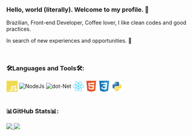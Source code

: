 ### Hello, world (literally). Welcome to my profile. 👋

Brazilian, Front-end Developer, Coffee lover, I like clean codes and good practices.

In search of new experiences and opportunities. 🚀

<div style="display: inline_block"><br>
  <h3>🛠️Languages and Tools🛠️:</h3>
  <img align="center" alt="Javascript" height="30" width="30" src="https://raw.githubusercontent.com/devicons/devicon/master/icons/javascript/javascript-plain.svg">
  <img align="center" alt="NodeJs" height="30" width="30" src="https://cdn.jsdelivr.net/gh/devicons/devicon/icons/nodejs/nodejs-original.svg">
  <img align="center" alt="dot-Net" height="30" width="30" src="https://cdn.jsdelivr.net/gh/devicons/devicon/icons/dot-net/dot-net-plain.svg" />
  <img align="center" alt="React" height="30" width="30" src="https://raw.githubusercontent.com/devicons/devicon/master/icons/react/react-original.svg">
  <img align="center" alt="HTML" height="30" width="30" src="https://raw.githubusercontent.com/devicons/devicon/master/icons/html5/html5-original.svg">
  <img align="center" alt="CSS" height="30" width="30" src="https://raw.githubusercontent.com/devicons/devicon/master/icons/css3/css3-original.svg">
  <img align="center" alt="Python" height="30" width="30" src="https://raw.githubusercontent.com/devicons/devicon/master/icons/python/python-original.svg">
</div>

<div align="left"><br>
  <h3>📊GitHub Stats📊:</h3>
  <a href="https://github.com/RenanOliveiraNas">
  <img height="180em" src="https://github-readme-stats.vercel.app/api?username=RenanOliveiraNas&show_icons=true&theme=ligth&include_all_commits=true&count_private=true"/>
  <img height="180em" src="https://github-readme-stats.vercel.app/api/top-langs/?username=RenanOliveiraNas&layout=compact&langs_count=7&theme=ligth"/>
</div>
  
